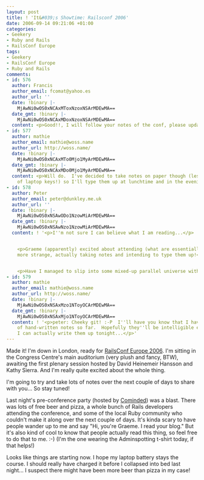 ```yaml
---
layout: post
title: ! 'It&#039;s Showtime: Railsconf 2006'
date: 2006-09-14 09:21:06 +01:00
categories:
- Geekery
- Ruby and Rails
- RailsConf Europe
tags:
- Geekery
- RailsConf Europe
- Ruby and Rails
comments:
- id: 576
  author: Francis
  author_email: fcomat@yahoo.es
  author_url: ''
  date: !binary |-
    MjAwNi0wOS0xNCAxMToxNzoxNSArMDEwMA==
  date_gmt: !binary |-
    MjAwNi0wOS0xNCAxMDoxNzoxNSArMDEwMA==
  content: <p>Good!!, I will follow your notes of the conf, please update.</p>
- id: 577
  author: mathie
  author_email: mathie@woss.name
  author_url: http://woss.name/
  date: !binary |-
    MjAwNi0wOS0xNCAxMTo0Mjo1MyArMDEwMA==
  date_gmt: !binary |-
    MjAwNi0wOS0xNCAxMDo0Mjo1MyArMDEwMA==
  content: <p>Will do.  I've decided to take notes on paper though (less rattling
    of laptop keys!) so I'll type them up at lunchtime and in the evening...</p>
- id: 578
  author: Peter
  author_email: peter@dunkley.me.uk
  author_url: ''
  date: !binary |-
    MjAwNi0wOS0xNSAwODo1NzowMiArMDEwMA==
  date_gmt: !binary |-
    MjAwNi0wOS0xNSAwNzo1NzowMiArMDEwMA==
  content: ! '<p>I''m not sure I can believe what I am reading...</p>


    <p>Graeme (apparently) excited about attending (what are essentially) lectures.  Even
    more strange, actually taking notes and intending to type them up!</p>


    <p>Have I managed to slip into some mixed-up parallel universe without noticing?</p>'
- id: 579
  author: mathie
  author_email: mathie@woss.name
  author_url: http://woss.name/
  date: !binary |-
    MjAwNi0wOS0xNSAxMzo1NToyOCArMDEwMA==
  date_gmt: !binary |-
    MjAwNi0wOS0xNSAxMjo1NToyOCArMDEwMA==
  content: ! '<p>peter: Cheeky git! :-P  I''ll have you know that I have over 30 pages
    of hand-written notes so far.  Hopefully they''ll be intelligible enough that
    I can actually write them up tonight...</p>'
---
```

Made it!  I'm down in London, ready for [RailsConf Europe 2006](http://europe.railsconf.org/).  I'm sitting in the Congress Centre's main auditorium (very plush and fancy, BTW), awaiting the first plenary session hosted by David Heinemeir Hansson and Kathy Sierra.  And I'm really quite excited about the whole thing.

I'm going to try and take lots of notes over the next couple of days to share with you...  So stay tuned!

Last night's pre-conference party (hosted by [Cominded](http://www.cominded.com)) was a blast.  There was lots of free beer and pizza, a whole bunch of Rails developers attending the conference, and some of the local Ruby community who couldn't make it along over the next couple of days.  It's kinda scary to have people wander up to me and say "Hi, you're Graeme.  I read your blog."  But it's also kind of cool to know that people actually read this thing, so feel free to do that to me. :-)  (I'm the one wearing the Adminspotting t-shirt today, if that helps!)

Looks like things are starting now.  I hope my laptop battery stays the course.  I should really have charged it before I collapsed into bed last night...  I suspect there might have been more beer than pizza in my case!
